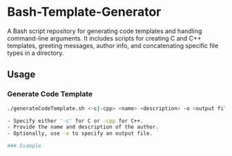 # Bash-Template-Generator

A Bash script repository for generating code templates and handling command-line arguments. It includes scripts for creating C and C++ templates, greeting messages, author info, and concatenating specific file types in a directory.

## Usage

### Generate Code Template
```bash
./generateCodeTemplate.sh <-c|-cpp> <name> <description> -o <output file>

- Specify either '-c' for C or -cpp for C++.
- Provide the name and description of the author.
- Optionally, use -o to specify an output file.

### Example


